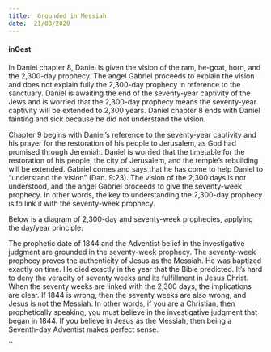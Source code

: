 ```yaml
---
title:  Grounded in Messiah
date:  21/03/2020
---
```


#### inGest

In Daniel chapter 8, Daniel is given the vision of the ram, he-goat, horn, and the 2,300-day prophecy. The angel Gabriel proceeds to explain the vision and does not explain fully the 2,300-day prophecy in reference to the sanctuary. Daniel is awaiting the end of the seventy-year captivity of the Jews and is worried that the 2,300-day prophecy means the seventy-year captivity will be extended to 2,300 years. Daniel chapter 8 ends with Daniel fainting and sick because he did not understand the vision.

Chapter 9 begins with Daniel’s reference to the seventy-year captivity and his prayer for the restoration of his people to Jerusalem, as God had promised through Jeremiah. Daniel is worried that the timetable for the restoration of his people, the city of Jerusalem, and the temple’s rebuilding will be extended. Gabriel comes and says that he has come to help Daniel to “understand the vision” (Dan. 9:23). The vision of the 2,300 days is not understood, and the angel Gabriel proceeds to give the seventy-week prophecy. In other words, the key to understanding the 2,300-day prophecy is to link it with the seventy-week prophecy.

Below is a diagram of 2,300-day and seventy-week prophecies, applying the day/year principle:

The prophetic date of 1844 and the Adventist belief in the investigative judgment are grounded in the seventy-week prophecy. The seventy-week prophecy proves the authenticity of Jesus as the Messiah. He was baptized exactly on time. He died exactly in the year that the Bible predicted. It’s hard to deny the veracity of seventy weeks and its fulfillment in Jesus Christ. When the seventy weeks are linked with the 2,300 days, the implications are clear. If 1844 is wrong, then the seventy weeks are also wrong, and Jesus is not the Messiah. In other words, if you are a Christian, then prophetically speaking, you must believe in the investigative judgment that began in 1844. If you believe in Jesus as the Messiah, then being a Seventh-day Adventist makes perfect sense.

``